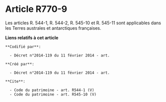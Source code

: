 # Article R770-9

Les articles R. 544-1, R. 544-2, R. 545-10 et R. 545-11 sont applicables dans les Terres australes et antarctiques
françaises.

**Liens relatifs à cet article**

	**Codifié par**:

	  - Décret n°2014-119 du 11 février 2014 - art.

	**Créé par**:

	  - Décret n°2014-119 du 11 février 2014 - art.

	**Cite**:

	  - Code du patrimoine - art. R544-1 (V)
	  - Code du patrimoine - art. R545-10 (V)
